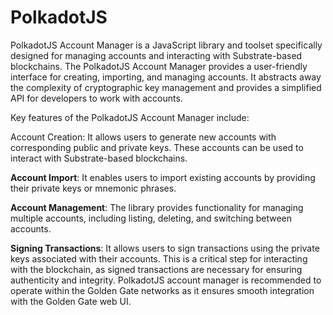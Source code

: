 # PolkadotJS

PolkadotJS Account Manager is a JavaScript library and toolset specifically designed for managing accounts and interacting with Substrate-based blockchains. The PolkadotJS Account Manager provides a user-friendly interface for creating, importing, and managing accounts. It abstracts away the complexity of cryptographic key management and provides a simplified API for developers to work with accounts.

Key features of the PolkadotJS Account Manager include:

Account Creation: It allows users to generate new accounts with corresponding public and private keys. These accounts can be used to interact with Substrate-based blockchains.

**Account Import**: It enables users to import existing accounts by providing their private keys or mnemonic phrases.

**Account Management**: The library provides functionality for managing multiple accounts, including listing, deleting, and switching between accounts.

**Signing Transactions**: It allows users to sign transactions using the private keys associated with their accounts. This is a critical step for interacting with the blockchain, as signed transactions are necessary for ensuring authenticity and integrity. PolkadotJS account manager is recommended to operate within the Golden Gate networks as it ensures smooth integration with the Golden Gate web UI.
